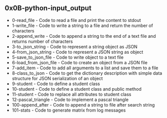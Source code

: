 ## 0x0B-python-input_output

* 0-read_file - Code to read a file and print the content to stdout
* 1-write_file - Code to write a string to a file and return the number of characters
* 2-append_write - Code to append a string to the end of a text file and returns number of characters
* 3-to_json_string - Code to represent a string object as JSON
* 4-from_json_string - Code to represent a JSON string as object
* 5-save_to_json_file - Code to write object to a text file
* 6-load_from_json_file - Code to create an object from a JSON file
* 7-add_item - Code to add all arguments to a list and save them to a file
* 8-class_to_json - Code to get the dictionary description with simple data structure for JSON serialization of an object
* 9-student - Code to define a student class
* 10-student - Code to define a student class and public method
* 11-student - Code to replace all attributes to student class
* 12-pascal_triangle - Code to implement a pascal triangle
* 100-append_after - Code to append a string to file after search string
* 101-stats - Code to generate matrix from log messages
